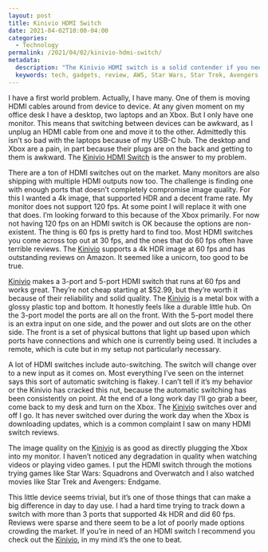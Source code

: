 ```yaml
---
layout: post
title: Kinivio HDMI Switch
date: 2021-04-02T10:00-04:00
categories:
  - Technology
permalink: /2021/04/02/kinivio-hdmi-switch/
metadata:
  description: "The Kinivio HDMI switch is a solid contender if you need such a thing."
  keywords: tech, gadgets, review, AWS, Star Wars, Star Trek, Avengers
---
```


I have a first world problem. Actually, I have many. One of them is moving HDMI cables around from device to device. At any given moment on my office desk I have a desktop, two laptops and an Xbox. But I only have one monitor. This means that switching between devices can be awkward, as I unplug an HDMI cable from one and move it to the other. Admittedly this isn’t so bad with the laptops because of my USB-C hub. The desktop and Xbox are a pain, in part because their plugs are on the back and getting to them is awkward. The [Kinivio HDMI Switch](https://amzn.to/3tl1Iy9) is the answer to my problem.

<!-- excerpt -->

There are a ton of HDMI switches out on the market. Many monitors are also shipping with multiple HDMI outputs now too. The challenge is finding one with enough ports that doesn’t completely compromise image quality. For this I wanted a 4k image, that supported HDR and a decent frame rate. My monitor does not support 120 fps. At some point I will replace it with one that does. I’m looking forward to this because of the Xbox primarily. For now not having 120 fps on an HDMI switch is OK because the options are non-existent. The thing is 60 fps is pretty hard to find too. Most HDMI switches you come across top out at 30 fps, and the ones that do 60 fps often have terrible reviews. The [Kinivio](https://amzn.to/3tl1Iy9) supports a 4k HDR image at 60 fps and has outstanding reviews on Amazon. It seemed like a unicorn, too good to be true.

[Kinivio](https://amzn.to/3tl1Iy9) makes a 3-port and 5-port HDMI switch that runs at 60 fps and works great. They’re not cheap starting at $52.99, but they’re worth it because of their reliability and solid quality. The [Kinivio](https://amzn.to/3tl1Iy9) is a metal box with a glossy plastic top and bottom. It honestly feels like a durable little hub. On the 3-port model the ports are all on the front. With the 5-port model there is an extra input on one side, and the power and out slots are on the other side. The front is a set of physical buttons that light up based upon which ports have connections and which one is currently being used. It includes a remote, which is cute but in my setup not particularly necessary.

A lot of HDMI switches include auto-switching. The switch will change over to a new input as it comes on. Most everything I’ve seen on the internet says this sort of automatic switching is flakey. I can’t tell if it’s my behavior or the Kinivio has cracked this nut, because the automatic switching has been consistently on point. At the end of a long work day I’ll go grab a beer, come back to my desk and turn on the Xbox. The [Kinivio](https://amzn.to/3tl1Iy9) switches over and off I go. It has never switched over during the work day when the Xbox is downloading updates, which is a common complaint I saw on many HDMI switch reviews.

The image quality on the [Kinivio](https://amzn.to/3tl1Iy9) is as good as directly plugging the Xbox into my monitor. I haven’t noticed any degradation in quality when watching videos or playing video games. I put the HDMI switch through the motions trying games like Star Wars: Squadrons and Overwatch and I also watched movies like Star Trek and Avengers: Endgame.

This little device seems trivial, but it’s one of those things that can make a big difference in day to day use. I had a hard time trying to track down a switch with more than 3 ports that supported 4k HDR and did 60 fps. Reviews were sparse and there seem to be a lot of poorly made options crowding the market. If you’re in need of an HDMI switch I recommend you check out the [Kinivio](https://amzn.to/3tl1Iy9), in my mind it’s the one to beat.
